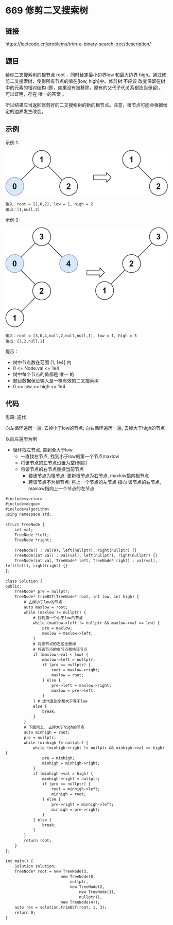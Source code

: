 # 669 修剪二叉搜索树
## 链接
https://leetcode.cn/problems/trim-a-binary-search-tree/description/

## 题目 
给你二叉搜索树的根节点 root ，同时给定最小边界low 和最大边界 high。通过修剪二叉搜索树，使得所有节点的值在[low, high]中。修剪树 不应该 改变保留在树中的元素的相对结构 (即，如果没有被移除，原有的父代子代关系都应当保留)。 可以证明，存在 唯一的答案 。

所以结果应当返回修剪好的二叉搜索树的新的根节点。注意，根节点可能会根据给定的边界发生改变。

## 示例
示例 1:

![](img/33example1.jpg)
```
输入：root = [1,0,2], low = 1, high = 2
输出：[1,null,2]
```
示例 2:

![](img/33example2.jpg)
```
输入：root = [3,0,4,null,2,null,null,1], low = 1, high = 3
输出：[3,2,null,1]
```

提示：

- 树中节点数在范围 [1, 1e4] 内
- 0 <= Node.val <= 1e4
- 树中每个节点的值都是 唯一 的
- 题目数据保证输入是一棵有效的二叉搜索树
- 0 <= low <= high <= 1e4

## 代码
思路: 迭代

向左循环遍历一遍, 去掉小于low的节点; 向右循环遍历一遍, 去掉大于high的节点

以向左遍历为例
- 循环找左节点, 直到全大于low
    - 一直找左节点, 找到小于low的第一个节点maxlow
    - 将该节点的左节点设置为空(删除)
    - 将该节点的右节点替换当前节点
        - 若该节点为根节点: 更新根节点为右节点, maxlow指向根节点
        - 若该节点不为根节点: 将上一个节点的左节点 指向 该节点的右节点, maxlow指向上一个节点的左节点

```
#include<vector>
#include<deque>
#include<algorithm>
using namespace std;

struct TreeNode {
    int val;
    TreeNode *left;
    TreeNode *right;
    
    TreeNode() : val(0), left(nullptr), right(nullptr) {}
    TreeNode(int val) : val(val), left(nullptr), right(nullptr) {}
    TreeNode(int val, TreeNode* left, TreeNode* right) : val(val), left(left), right(right) {}
};
    
class Solution {
public:
    TreeNode* pre = nullptr;    
    TreeNode* trimBST(TreeNode* root, int low, int high) {
        # 去掉小于low的节点
        auto maxlow = root;
        while (maxlow != nullptr) {
            # 找到第一个小于low的节点
            while (maxlow->left != nullptr && maxlow->val >= low) {
                pre = maxlow;
                maxlow = maxlow->left;
            }
            # 将该节点的左边全删掉
            # 将该节点的右节点替换该节点
            if (maxlow->val < low) {
                maxlow->left = nullptr;
                if (pre == nullptr) {
                    root = maxlow->right;
                    maxlow = root;
                } else {
                    pre->left = maxlow->right;
                    maxlow = pre->left;
                }
            } # 迭代直到全都大于等于low 
            else {
                break;
            }
        }
        # 下面同上, 去掉大于high的节点
        auto minhigh = root;
        pre = nullptr;
        while (minhigh != nullptr) {
            while (minhigh->right != nullptr && minhigh->val <= high) {
                pre = minhigh;
                minhigh = minhigh->right;
            }
            if (minhigh->val > high) {
                minhigh->right = nullptr;
                if (pre == nullptr) {
                    root = minhigh->left;
                    minhigh = root;
                } else {
                    pre->right = minhigh->left;
                    minhigh = pre->right;
                }
            } else {
                break;
            }
        }
        return root;
    }
};

int main() {
    Solution solution;
    TreeNode* root = new TreeNode(3,
                        new TreeNode(0,
                            nullptr,
                            new TreeNode(2,
                                new TreeNode(1),
                                nullptr)),
                        new TreeNode(4));
    auto res = solution.trimBST(root, 1, 3);
    return 0;
}
```